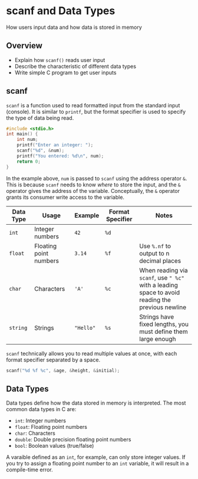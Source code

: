 # scanf and Data Types

How users input data and how data is stored in memory

## Overview

- Explain how `scanf()` reads user input
- Describe the characteristic of different data types
- Write simple C program to get user inputs

## scanf

`scanf` is a function used to read formatted input from the standard input (console). It is similar to `printf`, 
but the format specifier is used to specify the type of data being read.

```c
#include <stdio.h>
int main() {
    int num;
    printf("Enter an integer: ");
    scanf("%d", &num);
    printf("You entered: %d\n", num);
    return 0;
}
```

In the example above, `num` is passed to `scanf` using the address operator `&`. This is because `scanf` needs 
to know _where_ to store the input, and the `&` operator gives the address of the variable. Conceptually, the
`&` operator grants its consumer write access to the variable.

| Data Type | Usage | Example | Format Specifier | Notes |
|-----------|-------|---------|------------------|-------|
| `int` | Integer numbers | `42` | `%d` | |
| `float` | Floating point numbers | `3.14` | `%f` | Use `%.nf` to output to n decimal places |
| `char` | Characters | `'A'` | `%c` | When reading via `scanf`, use `" %c"` with a leading space to avoid reading the previous newline |
| `string` | Strings | `"Hello"` | `%s` | Strings have fixed lengths, you must define them large enough |

`scanf` technically allows you to read multiple values at once, with each format specifier separated by a space.

```c
scanf("%d %f %c", &age, &height, &initial);
```

## Data Types

Data types define how the data stored in memory is interpreted. The most common data types in C are:
- `int`: Integer numbers
- `float`: Floating point numbers
- `char`: Characters
- `double`: Double precision floating point numbers
- `bool`: Boolean values (true/false)

A varaible defined as an `int`, for example, can only store integer values. If you try to assign a 
floating point number to an `int` variable, it will result in a compile-time error.